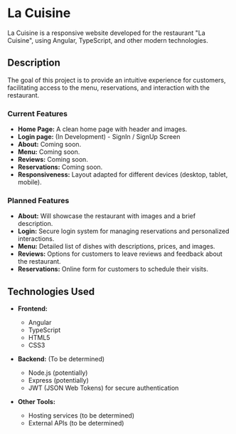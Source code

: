 # La Cuisine

La Cuisine is a responsive website developed for the restaurant "La Cuisine", using Angular, TypeScript, and other modern technologies.

## Description

The goal of this project is to provide an intuitive experience for customers, facilitating access to the menu, reservations, and interaction with the restaurant.

### Current Features

- **Home Page:** A clean home page with header and images.
- **Login page:** (In Development) - SignIn / SignUp Screen
- **About:** Coming soon.
- **Menu:** Coming soon.
- **Reviews:** Coming soon.
- **Reservations:** Coming soon.
- **Responsiveness:** Layout adapted for different devices (desktop, tablet, mobile).

### Planned Features

- **About:** Will showcase the restaurant with images and a brief description.
- **Login:** Secure login system for managing reservations and personalized interactions.
- **Menu:** Detailed list of dishes with descriptions, prices, and images.
- **Reviews:** Options for customers to leave reviews and feedback about the restaurant.
- **Reservations:** Online form for customers to schedule their visits.

## Technologies Used

- **Frontend:**
  - Angular
  - TypeScript
  - HTML5
  - CSS3

- **Backend:** (To be determined)
  - Node.js (potentially)
  - Express (potentially)
  - JWT (JSON Web Tokens) for secure authentication

- **Other Tools:**
  - Hosting services (to be determined)
  - External APIs (to be determined)

